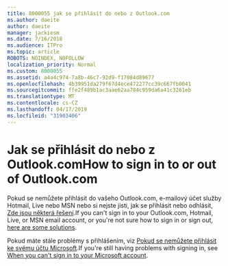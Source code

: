 ```yaml
---
title: 8000055 jak se přihlásit do nebo z Outlook.com
ms.author: daeite
author: daeite
manager: jackiesm
ms.date: 7/16/2018
ms.audience: ITPro
ms.topic: article
ROBOTS: NOINDEX, NOFOLLOW
localization_priority: Normal
ms.custom: 8000055
ms.assetid: a4a4c974-7a8b-46c7-92d9-f17084d89677
ms.openlocfilehash: 4b39951da279f67d4ece472277cc39c667fb0041
ms.sourcegitcommit: ffe2f489b1ac3aae62aa784c959da6a41c3261eb
ms.translationtype: MT
ms.contentlocale: cs-CZ
ms.lasthandoff: 04/17/2019
ms.locfileid: "31903406"
---
```

# <a name="how-to-sign-in-to-or-out-of-outlookcom"></a><span data-ttu-id="1b12b-102">Jak se přihlásit do nebo z Outlook.com</span><span class="sxs-lookup"><span data-stu-id="1b12b-102">How to sign in to or out of Outlook.com</span></span>

<span data-ttu-id="1b12b-103">Pokud se nemůžete přihlásit do vašeho Outlook.com, e-mailový účet služby Hotmail, Live nebo MSN nebo si nejste jisti, jak se přihlásit nebo odhlásit, [Zde jsou některá řešení](https://go.microsoft.com/fwlink/p/?linkid=2005840).</span><span class="sxs-lookup"><span data-stu-id="1b12b-103">If you can't sign in to your Outlook.com, Hotmail, Live, or MSN email account, or you're not sure how to sign in or sign out, [here are some solutions](https://go.microsoft.com/fwlink/p/?linkid=2005840).</span></span>
  
<span data-ttu-id="1b12b-104">Pokud máte stále problémy s přihlášením, viz [Pokud se nemůžete přihlásit ke svému účtu Microsoft](https://go.microsoft.com/fwlink/p/?linkid=837479).</span><span class="sxs-lookup"><span data-stu-id="1b12b-104">If you're still having problems with signing in, see [When you can't sign in to your Microsoft account](https://go.microsoft.com/fwlink/p/?linkid=837479).</span></span>
  

